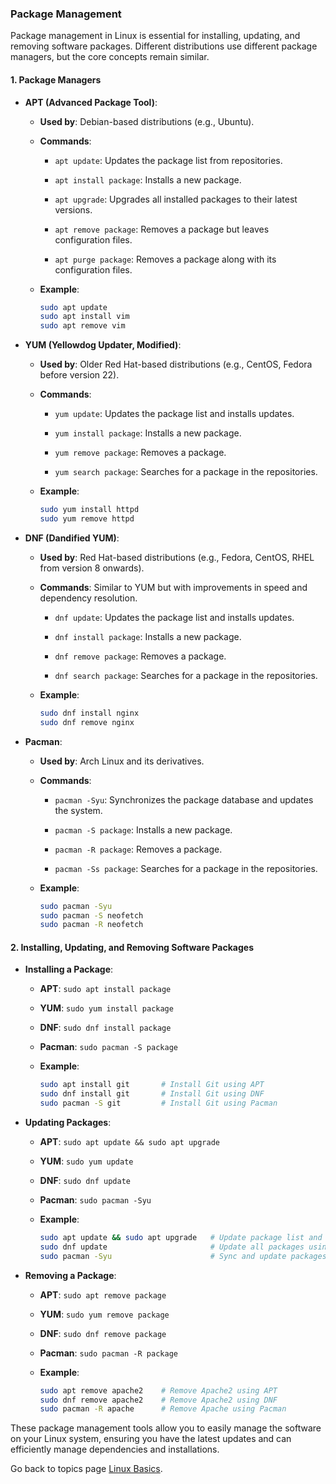 ### Package Management

Package management in Linux is essential for installing, updating, and removing software packages. Different distributions use different package managers, but the core concepts remain similar.

#### 1. Package Managers

- **APT (Advanced Package Tool)**:

  - **Used by**: Debian-based distributions (e.g., Ubuntu).

  - **Commands**:

    - `apt update`: Updates the package list from repositories.

    - `apt install package`: Installs a new package.

    - `apt upgrade`: Upgrades all installed packages to their latest versions.

    - `apt remove package`: Removes a package but leaves configuration files.

    - `apt purge package`: Removes a package along with its configuration files.

  - **Example**:

    ```bash
    sudo apt update
    sudo apt install vim
    sudo apt remove vim
    ```


- **YUM (Yellowdog Updater, Modified)**:

  - **Used by**: Older Red Hat-based distributions (e.g., CentOS, Fedora before version 22).

  - **Commands**:

    - `yum update`: Updates the package list and installs updates.

    - `yum install package`: Installs a new package.

    - `yum remove package`: Removes a package.

    - `yum search package`: Searches for a package in the repositories.


  - **Example**:
    ```bash
    sudo yum install httpd
    sudo yum remove httpd
    ```


- **DNF (Dandified YUM)**:

  - **Used by**: Red Hat-based distributions (e.g., Fedora, CentOS, RHEL from version 8 onwards).

  - **Commands**: Similar to YUM but with improvements in speed and dependency resolution.

    - `dnf update`: Updates the package list and installs updates.

    - `dnf install package`: Installs a new package.

    - `dnf remove package`: Removes a package.

    - `dnf search package`: Searches for a package in the repositories.


  - **Example**:

    ```bash
    sudo dnf install nginx
    sudo dnf remove nginx
    ```


- **Pacman**:

  - **Used by**: Arch Linux and its derivatives.

  - **Commands**:

    - `pacman -Syu`: Synchronizes the package database and updates the system.

    - `pacman -S package`: Installs a new package.

    - `pacman -R package`: Removes a package.

    - `pacman -Ss package`: Searches for a package in the repositories.


  - **Example**:

    ```bash
    sudo pacman -Syu
    sudo pacman -S neofetch
    sudo pacman -R neofetch
    ```

#### 2. Installing, Updating, and Removing Software Packages

- **Installing a Package**:

  - **APT**: `sudo apt install package`

  - **YUM**: `sudo yum install package`

  - **DNF**: `sudo dnf install package`

  - **Pacman**: `sudo pacman -S package`


  - **Example**:

    ```bash
    sudo apt install git       # Install Git using APT
    sudo dnf install git       # Install Git using DNF
    sudo pacman -S git         # Install Git using Pacman
    ```


- **Updating Packages**:

  - **APT**: `sudo apt update && sudo apt upgrade`

  - **YUM**: `sudo yum update`

  - **DNF**: `sudo dnf update`

  - **Pacman**: `sudo pacman -Syu`


  - **Example**:

    ```bash
    sudo apt update && sudo apt upgrade   # Update package list and upgrade installed packages using APT
    sudo dnf update                       # Update all packages using DNF
    sudo pacman -Syu                      # Sync and update packages using Pacman
    ```

- **Removing a Package**:

  - **APT**: `sudo apt remove package`

  - **YUM**: `sudo yum remove package`

  - **DNF**: `sudo dnf remove package`

  - **Pacman**: `sudo pacman -R package`


  - **Example**:

    ```bash
    sudo apt remove apache2    # Remove Apache2 using APT
    sudo dnf remove apache2    # Remove Apache2 using DNF
    sudo pacman -R apache      # Remove Apache using Pacman
    ```

These package management tools allow you to easily manage the software on your Linux system, ensuring you have the latest updates and can efficiently manage dependencies and installations.

Go back to topics page [Linux Basics](LinuxBasics.md).
